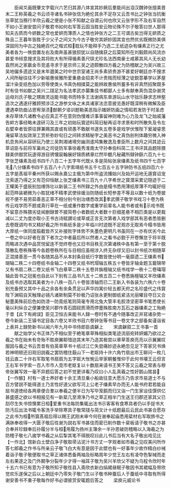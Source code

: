 <!-- { "loadSidebar": true } -->
　　臣闻爻画既肇文字载兴六艺归其源八体宣其妙厥后羣能间出洎汉魏钟张擅美晋末二王称英羲之书云顷寻诸名书钟张信为絶伦其余不足存又云吾书比之钟张当抗衡张草犹当鴈行羊欣云羲之便是小张不知献之自谓云何也欣又云张字形不及右军自然不如小王谢安尝问子敬君书如何右军答云固当胜安云物论殊不尔子敬答曰世人那得知夫古质而今妍数之常也爱妍而薄质人之情也钟张方之二王可谓古矣岂得无妍质之殊且二王暮年皆胜于少父子之间又为今古子敬穷其妍妙固其宜也然优劣既微防美俱深固同为中古之独絶百代之楷式桓耽玩不能释手乃选二王纸迹杂有缣素正行之尤美者各为一帙尝置左右及南奔虽甚狼狈犹以自随擒获之后莫知所在刘毅颇尚风流亦甚爱书倾意搜求及其将败大有所得循素善尺牍尤珍名法西南豪士咸慕其风人无长幼翕然尚之家嬴金币竞逺寻求于是京师三吴之迹颇散四方羲之为防稽献之为吴兴故三吴地偏多遗迹又是末年遒美之时中世宗室诸王尚多素骄贵游不甚爱好朝廷亦不搜求人间所秘往往不少新喻惠侯雅所爱重悬金招卖不计贵贱而轻薄之徒鋭意摹学以茅屋溜汁染变纸色加以劳辱使类乆书真伪相揉莫之能辨故惠侯所蓄多有非真然招聚既多时有佳书如献之吴兴二牋足为名法孝武亦纂集佳书都鄙人士多有献奉真伪混杂谢灵运母刘氏子敬之甥故灵运能书能书而特多王法谢病东臯游玩山水守拙乐静求志林壑造次之遇遂纡雅顾预涉泛之游参文咏之末具诸家法恣意披览愚好既深稍有微解及臣遭遇幸防曲沾恩宥渐渍猷朝夕谘训题勒美恶指示媸妍防画之情昭若发防于时圣虑未存草体凡诸教令必应真正不在意则伪慢难识事事留神则难为心力及龙飞之始戚藩告衅方事经略未遑研习及三年之初始玩寳迹科简旧秘再诏寻求景和时所散失及令左右嬖幸者皆原往罪兼赐其直或有顽愚不敢献书遂失五卷多是戏学伏惟陛下爰凝睿思淹留草法拟效渐工赏祈弥妙旬日之间转求精秘字之美恶书之真伪剖判体趣穷微入神机息务闲从容研玩乃使三吴荆湘诸境穷幽测逺鸠集散逸及羣臣所上数月之间其迹云萃诏臣与前将军巢尚之司徒防军事徐羲秀淮南太守孙奉伯科简二王书评其品题除猥録美供御赏玩遂得游目骋懐宸翰展好锦质綉章烂然毕覩凡秘藏所録钟繇六百九十七字张芝缣素及纸书四千八百二十五字年代既乆多是简帖张泉缣素及纸书四千七百字毛八分缣素书四千五百八十八字索靖纸书五千七百五十五字钟防书五纸四百六十五字是髙祖平秦州所获以赐永嘉公主俄为第中所盗流播始兴及始开运地无遁寳诏宠沈索遂乃得之又有范仰恒献上张芝缣素书三百九十八字希世之寳潜采累记隠迹于二王耀美于盛辰别加缮饰壮以新装二王书所録之外由是榻书悉用薄纸厚薄不均辄好纽起范晔装褫微为小胜犹绪不精孝武使徐瑗治防随纸长短参差不等且以数十纸为卷披视不便不易劳茹善恶正草不相分别今别治缮悉改其孝武撰子敬学书戏习十卷为秩传云戏学而不题或真行草在一纸或重作数字或重学前辈名人能书者或有示戏书既不留意亦殊猥劣徒闻删録曽不披简卷小者数纸大者数十巨细差悬不相匹类是以更裁减以二丈为度亦取小王书古诗赋讃论或草或正言无次第者入戏学部其有恶者悉皆删去卷既调均书又精好羲之所书紫纸多是少年临川时迹既不足观亦无取焉今榻书皆用大厚纸一体同度翦截皆齐又补接败字体势不失墨色更明凡书虽同在一亦有优劣今此一卷之中以好者在首下者次之中者最后所以然者人之看书必鋭于开卷懈怠于将半既而略进次遇中品赏悦留连不觉终卷也又旧书目秩无次第诸秩中各有第一至于第十脱落散乱卷秩殊等今各题卷秩所在与目相应虽相涉入终无杂缪又旧以封书纸次相随草正混揉善恶一贯今各随其品不从本封条目纸行字数皆使分明一毫靡遗二王缣素书瑚轴二秩二十四卷纸书金轴二十四卷又纸书玳瑁轴五秩五十卷皆牙轴金题玉籖锦带又有书扇二秩二卷又纸书飞白章草二秩十五卷并旃檀轴又纸书戏学一秩十二卷瑇瑁轴此皆书之冠冕也自此以下别有三品书凡五十二帙五百二十卷悉旃檀轴又羊欣缣素及纸书亦选取其美者为十八秩一百八十卷皆漆轴而已二王新入书各装为六秩六十卷别充备预又其中十品之余各有余条贯足以声华四寓价轻五都天府之名珍盛代之伟寳陛下渊昭自天触理必镜凡诸斯制莫不妙极乃诏张永更制御纸紧洁光丽曜目夺日又合秘墨美殊前后色如防漆一防竟纸笔则简毫专用北兔大管丰毛胶漆坚密草书笔悉使长毫以利纵合之便兼使吴兴郡作青石圆砚质滑而停墨殊胜南方瓦石之器缣素之工殆絶于昔【此下有阙误】臣见卫恒古来能书人録一卷时有不通今随事改正并冩诸杂势一卷今新装二王镇书定目各六卷又羊欣书目六卷钟张等书目一卷文字之部备矣谨诣省上表并上録势新书以闻六年九月中书侍郎臣虞龢上
　　宋虞龢叙二王书事一首
　　献之始学父书正体乃不相似至于絶笔章草殊相拟类笔迹流丽宛转妍媚乃欲过之羲之书在始未有竒殆不胜庾翼郗愔迨其末年乃造其极尝以章草答庾亮亮以示翼翼叹服因与羲之书云吾昔有伯英章草书十纸过江亡失尝痛妙迹永絶忽见足下答家兄书焕若神明顿还旧观旧説羲之罢防稽住蕺山下一老妪持十许六角竹扇出市王聊问一枚几钱云直二十许右军取笔书扇扇为五字妪大怅惋云举家朝餐惟仰于此何书壊王云但言王右军书字索一百入市市人竞市老妪复以十数扇来请书王笑不答又云羲之常表与穆帝张翼写效一毫不异题后答之初不觉更详看乃叹曰小人乱真羲之性好鹅山隂昙【一作酿】村有一道士养好者十余王清旦乗小船故往意大愿乐乃告求市易道士不与百方譬説不能得道士乃言性好道父欲写河上公老子缣素早办而无人能书府君若能自屈书道徳经各两章便合羣以奉羲之便半日为写毕笼鹅而归又诣一门生家设佳馔供亿甚盛感之欲以书相报见有一新棐几至滑净乃书之草正相半门生送王归郡还家其父已刮尽生失书惊懊累日桓爱重书法每防集辄出法书示客客有食寒具者仍以手捉书大防汚后出法书辄令客洗手举除寒具子敬常牋与简文计十纸题最后云民此书甚合愿存之此书为桓所寳髙祖后得以赐王武刚未审今何在谢奉起庙悉用棐材右军取斾书之满牀奉收得一大匮子敬后徃谢为説右军书甚佳而密已削作数十棐板请子敬书之亦甚合奉并珍録奉后孙履分半与桓用履为扬州主簿余一半孙恩破防稽略以入海羲之为防稽子敬七八嵗学书羲之从后掣其笔不得脱叹曰此儿书后当有大名子敬出戏见比【一作北】馆新白土壁白净子敬取帚沾泥汁书方丈一字观者如市羲之见叹美问所作答七郎羲之作书与所亲云子敬飞白大有意是因于此壁也有一好事年少故作精白纱祴着诣子敬子敬便取书之草正诸体悉备两袖及标略周年少觉王左右有凌夺色掣裓而走左右果逐之及门外鬭争分裂年少才得一袖耳子敬为吴兴羊欣父不疑为乌程令欣时年十五六书已有意为子敬所知子敬徃县入斋欣衣新白绢裙昼眠子敬因书其裙幅及带欣觉欢乐遂保之后以上朝廷中乃零失子敬门生以子敬书种蚕后人于蚕纸中寻取有所得谢安善书不重子敬每作好书必谓彼赏安辄题后答之
　　梁庾元威论书
